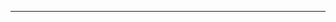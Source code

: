 <!--
CO_OP_TRANSLATOR_METADATA:
{
  "original_hash": "49981bca8da6f4e2bf28665b69862fdb",
  "translation_date": "2025-08-28T20:57:31+00:00",
  "source_file": "README.md",
  "language_code": "no"
}
-->


---

